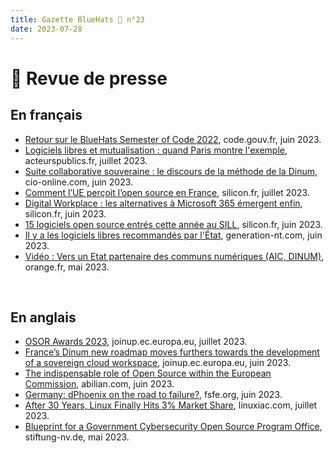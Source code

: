 ```yaml
---
title: Gazette BlueHats 🧢 n°23
date: 2023-07-28
---
```


# 📰 Revue de presse

## En français

- [Retour sur le BlueHats Semester of Code 2022](https://code.gouv.fr/fr/blog/bsoc-retour-2022/), code.gouv.fr, juin 2023.
- [Logiciels libres et mutualisation : quand Paris montre l'exemple](https://acteurspublics.fr/articles/logiciels-libres-et-mutualisation-quand-paris-montre-lexemple), acteurspublics.fr, juillet 2023.
- [Suite collaborative souveraine : le discours de la méthode de la Dinum](https://www.cio-online.com/actualites/lire-suite-collaborative-souveraine-le-discours-de-la-methode-de-la-dinum-14978.html), cio-online.com, juin 2023.
- [Comment l’UE perçoit l’open source en France](https://www.silicon.fr/comment-ue-percoit-open-source-france-469390.html), silicon.fr, juillet 2023.
- [Digital Workplace : les alternatives à Microsoft 365 émergent enfin](https://www.silicon.fr/digital-workplace-les-alternatives-a-microsoft-365-emergent-enfin-468763.html), silicon.fr, juin 2023.
- [15 logiciels open source entrés cette année au SILL](https://www.silicon.fr/15-logiciels-open-source-sill-468648.html), silicon.fr, juin 2023.
- [Il y a les logiciels libres recommandés par l'État](https://www.generation-nt.com/actualites/logiciels-libres-recommandes-etat-nouveau-design-sill-2037031), generation-nt.com, juin 2023.
- [Vidéo : Vers un Etat partenaire des communs numériques (AIC, DINUM)](https://video-streaming.orange.fr/high-tech-science/aic-vers-un-etat-partenaire-des-communs-numeriques-CNT0000024Z70N.html), orange.fr, mai 2023.

<br/>

## En anglais

- [OSOR Awards 2023](https://joinup.ec.europa.eu/collection/open-source-observatory-osor/osor-awards-2023), joinup.ec.europa.eu, juillet 2023.
- [France’s Dinum new roadmap moves furthers towards the development of a sovereign cloud workspace](https://joinup.ec.europa.eu/collection/open-source-observatory-osor/news/frances-dinum-roadmap-towards-sovereign-cloud), joinup.ec.europa.eu, juin 2023.
- [The indispensable role of Open Source within the European Commission](https://abilian.com/en/news/eu-ospo-2023/), abilian.com, juin 2023.
- [Germany: dPhoenix on the road to failure?](https://fsfe.org/news/2023/news-20230606-01.fr.html), fsfe.org, juin 2023. 
- [After 30 Years, Linux Finally Hits 3% Market Share](https://linuxiac.com/linux-hits-3-percent-market-share/), linuxiac.com, juillet 2023.
- [Blueprint for a Government Cybersecurity Open Source Program Office](https://www.stiftung-nv.de/en/publication/fostering-open-source-software-security), stiftung-nv.de, mai 2023.
